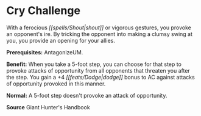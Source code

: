 ﻿---
cssclass: [feats]

---
# Cry Challenge

With a ferocious _[[spells/Shout|shout]]_ or vigorous gestures, you provoke an opponent's ire. By tricking the opponent into making a clumsy swing at you, you provide an opening for your allies.

**Prerequisites:** AntagonizeUM.

**Benefit:** When you take a 5-foot step, you can choose for that step to provoke attacks of opportunity from all opponents that threaten you after the step. You gain a +4 _[[feats/Dodge|dodge]]_ bonus to AC against attacks of opportunity provoked in this manner.

**Normal:** A 5-foot step doesn't provoke an attack of opportunity.

**Source** Giant Hunter's Handbook